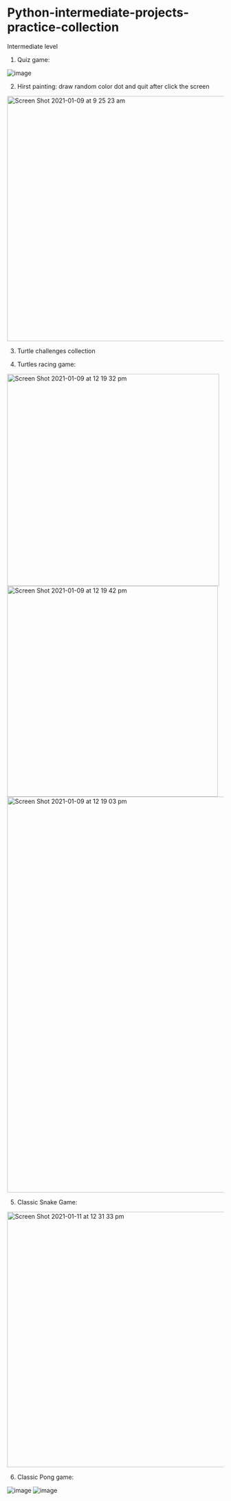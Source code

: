 # Python-intermediate-projects-practice-collection
Intermediate level



1. Quiz game: 


![image](https://user-images.githubusercontent.com/52498280/103629896-a2c88c80-4f8c-11eb-98fa-d69273a496eb.png)


2. Hirst painting: draw random color dot and quit after click the screen


<img width="570" alt="Screen Shot 2021-01-09 at 9 25 23 am" src="https://user-images.githubusercontent.com/52498280/104074776-aeea6d80-525c-11eb-8e14-57b961bdf882.png">



3. Turtle challenges collection


4. Turtles racing game:



<img width="493" alt="Screen Shot 2021-01-09 at 12 19 32 pm" src="https://user-images.githubusercontent.com/52498280/104080723-8458de80-5275-11eb-92e5-ca696e4555c8.png">
<img width="490" alt="Screen Shot 2021-01-09 at 12 19 42 pm" src="https://user-images.githubusercontent.com/52498280/104080725-858a0b80-5275-11eb-9afd-79716bdb267b.png">
<img width="920" alt="Screen Shot 2021-01-09 at 12 19 03 pm" src="https://user-images.githubusercontent.com/52498280/104080760-b23e2300-5275-11eb-9983-f06fd27671dc.png">



5. Classic Snake Game: 


<img width="594" alt="Screen Shot 2021-01-11 at 12 31 33 pm" src="https://user-images.githubusercontent.com/52498280/104142960-6de38c00-5409-11eb-9361-4b9ebb7f91c3.png">



6. Classic Pong game:


![image](https://user-images.githubusercontent.com/52498280/104284434-bbd9bc00-54fd-11eb-8e6a-67baf4334db6.png)
![image](https://user-images.githubusercontent.com/52498280/104284441-be3c1600-54fd-11eb-9dc4-31b87faf5994.png)



